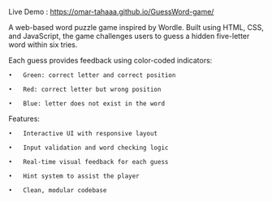 Live Demo : https://omar-tahaaa.github.io/GuessWord-game/

A web-based word puzzle game inspired by Wordle. Built using HTML, CSS, and JavaScript, the game challenges users to guess a hidden five-letter word within six tries.

Each guess provides feedback using color-coded indicators:

	•	Green: correct letter and correct position
 
	•	Red: correct letter but wrong position
 
	•	Blue: letter does not exist in the word

Features:

	•	Interactive UI with responsive layout
 
	•	Input validation and word checking logic
 
	•	Real-time visual feedback for each guess
 
	•	Hint system to assist the player
 
	•	Clean, modular codebase
